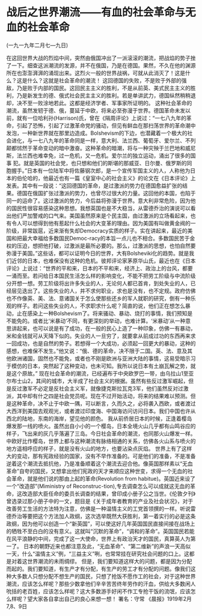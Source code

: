 # 战后之世界潮流——有血的社会革命与无血的社会革命

(一九一九年二月七—九日)

在这回世界大战的烈焰中间，突然由俄国冲出了一派滚滚的潮流，把战焰的势子挫了一下。细查这派潮流的发源，并不在俄国，乃是在德国。果然，不久在他的渊源所在也澎澎湃湃的涌现出来。这烈火一般的世界战祸，可就从此消灭了！这是什么？这是什么？这就是社会革命的潮流！
这回德国的失败，不是败于外部的强敌，乃是败于内部的国民。这回民主主义的胜利，不是从前英、美式民主主义的胜利，乃是新发生的德、俄式社会民主主义的胜利。若是单讲武力，德国纵然稍稍退却，决不至一败涂地若此。这都是经济学者、军事家所证明的。
这种社会革命的潮流，虽然发轫于德、俄，蔓延于中欧，将来必至弥漫于世界。德国革命未发以前，就有一位哈利孙(Harrison)氏，曾在《隔周评论》上说过：“一七八九年的革命，引起了恐怖，引起了过激革命党的骚动，但见有鲜血在那扫荡世界的革命潮中发泡，一种新世界就在那里边造成。Bolshevism的下边，也潜藏着一个极大的社会进化，与一七八九年的革命同是一样，意大利、法兰西、葡萄牙、爱尔兰、不列颠都怵然于革命变动的暗中激奋。这种革命的暗潮，将与一种灾殃于兰巴地和威尼斯，法兰西也难幸免，过一危机，又一危机。爱尔兰的独立运动，涌出了很多的国事
犯。就是英国的社会党，也只想和他们的斯堪的那威亚、日尔曼、俄罗斯的同胞握手。”日本有一位陆军中将佐藤钢次郎，是一个宣传军国主义的人，人称他为日本的伯伦哈的，他最近也有一篇《皇室中心的社会主义》的论文在《日本评论》上发表。其中有一段说：“这回德国的革命，是过激派的势力在德国愈益扩张的结果。德国在俄国扩张过激派的势力，也曾尽过很大的力量。这回他的本国，也陷于同一的运命了。这过激派的势力，今后益将弥漫于世界。意大利非常危险，因为他的国民性很容易感染这种思想。我想英国也是不大稳当，从雷德乔治的演说可以看出他们严加警戒的口气来。美国虽然原来是个民主国，由过激派的立场看起来，也有令人可以想得到他有惹起什么社会的大变革的理由。因为美国有叫做黄金阀的一阶级，非常跋扈，近来渐有失却Democracy实质的样子。实在讲起来，最近的美国和把最大幸福给多数国民Democ-racy的本旨一点儿也不相合。多数国民苦于金权的压迫，想把他打破，过激派是最所必要的。那么，过激派的思想，也怕自然要弥漫于美国。”这些话，都可以证明今日的世界，大有Bolsheviki化的趋势。就是我们近邻的日本，也难保没有这种的危机。彼邦评论家茅原华山氏，最近也在《日本评论》上说过：“世界的平和来，日本的不平和来，经济上、政治上的台风，都要一涌而至。若问给日本国民生活怎么样的影响变化，不能不把劳工阶级与中流阶级分开想一想。劳工阶级将出许多失业的人，无论何人都已首肯，到处失业的人，已经层见迭出了。这些失业的人，并不求何职业，求也是没有，也不定规。政府仿佛也不作像英、美、法、意诸国关于怎么使那些还乡的军人就职的研究，倒有一种乐观的样子。若问这些失业的人，不求职求什么呢？简直的说，他们正在想怎么暴动，止在感染上一种Bolshevism了。将来骚动、暴动、烧打的事情，我们预知是不能免的。或者比‘米暴动’不同，有更深刻的举动，也难计算。‘米暴动’从一种意思讲起来，也可以说是有了成功，在一般的民心上造了一种印象，仿佛一有暴动，米和金钱就可从天降下似的。失业的人一旦穷了，就要拿从前成过功的东西再来求一回成功，也是自然的势子。若想得一个大成功，必须起一回更大的暴动，这种的感想，也难保不发生。”他又说：“俄、德的革命，决不限于二国。英、法、意及其他欧洲诸国，固然也不能免，或者也不刚是欧洲与亚洲大陆的事情，这易受暗示习于模仿的日本，突然起了这种变动，也未可知。我所以说日本有土崩瓦解之势，就是这个原故。”
现在社会革命的潮流，已经遍布于中央欧罗巴一带，由乌拉山1至亚尔布士山2，其间的城市，大半成了社会主义的根据。虽然有些反过激军崛起，但是反过激军不必定是反社会主义军，就像捷克斯拉瓦克3军，他们虽然反对过激派，其中却有什之四是社会党员呢。现在不过开始活动，将来的结果难以预测。但是这种革命，决不止于中欧一隅，可以断言，久而久之，必将袭入西欧，或者渡过大西洋到美国去观观光，或者渡过印度海、中国海访问访问日本。我们中国也许从西北的陆地，东南的海岸，望见他的颜色。
我从前侨居日本的时候，正逢着樱岛爆发那一线的喷火。虽然出自小小的一个樱岛，日本全境火山几乎都有山鸣谷应的样子，飞出来的灰几乎落遍了三岛。今日社会革命的潮流，也同那火山爆发一样。中欧好比作樱岛，世界上都与这种潮流有脉络相通的关系，仿佛各火山系与喷火的地方遥相呼应的样子，就是没有火山的地方，也要沾染点灰焰。
世界上有了这样大的变动，那有宪政经验的国家，没有不早作准备的。可是他们的准备，不是准备逆着这个潮流去抵抗他，乃是准备顺着这个潮流去迎合他。像英国那样素以“无血革命”自夸的国民，又想拿出他们宪政的天才来顺应这种世变，求得一个无血的社会革命，就是他们说的那由上起的革命(Revolution from habitue)。英国近来设了一个“改造部”(Miministry of Reconstruc-tion),专去调查怎么可以成就这无血的革命，这改造部大臣任命的委员长调查的结果，曾印成小册子公之当世。《伦敦夕刊》曾选录过那小册子中的一文，题目是《关于成年者教育的产业及社会状况》，对于改善劳工生活的方法特为注意，仿佛是一种温情主义的工党首领撰的一样。听说雷德乔治等要把这个方法加人政纲，这次选举既然大获胜利，第一着实行的必是这条政纲，因为他可以创造一个“新英国”，可以使这好几年英国国民直接间接在战场上的牺牲不至白白的没有意义。这就叫“沉默的革命”，“调和的革命”。英国国民若能在风平浪静的中间，完成了这一大使命，世界上有政治天才的国民，真算英人为第一了。
日本的朝野近来也都注意及此，“无血革命”、“第二维新”的声浪一天高似一天，什么“温情主义”例，“三益主义”咧，也常常挂在研究社会问题的口上。这都是对着这世界潮流的未雨绸缪。
但是，我们要知道这样大的问题，都是因为分配而起的。我们要知道，有生产才有分配，有生产的劳工才有分配的问题。像我们这种大多数人只想分配不想生产的国民，只想了抢饭不愿作工的社会，对于这种世界潮流，应该怎么样呢？那些少数拿他们辛辛苦苦终年劳作的汗血，供给大多数闲人吮括的老百姓，应该怎么样呢？这大多数游手好闲不作工专抢干饭的流氓，应该怎么样呢？望大家各自拿出自己的良心来想一想！
署名：守常
《晨报》1919年2月7,8、9日

